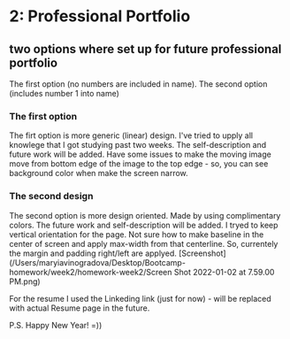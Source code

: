 # 2: Professional Portfolio

## two options where set up for future professional portfolio
The first option (no numbers are included in name).
The second option (includes number 1 into name)

### The first option
 The firt option is more generic (linear) design. I've tried to upply all knowlege that I got studying past two weeks. The self-description and future work will be added. 
Have some issues to make the moving image move from bottom edge of the image to the top edge - so, you can see background color when make the screen narrow. 

 ### The second design
 The second option is more design oriented. Made by using complimentary colors. The future work and self-description will be added.
 I tryed to keep vertical orientation for the page. Not sure how to make baseline in the center of screen and apply max-width from that centerline. So, currentely the margin and padding right/left are applyed. 
 [Screenshot] (/Users/maryiavinogradova/Desktop/Bootcamp-homework/week2/homework-week2/Screen Shot 2022-01-02 at 7.59.00 PM.png)


 For the resume I used the Linkeding link (just for now) - will be replaced with actual Resume page in the future. 

 P.S. Happy New Year! =))


